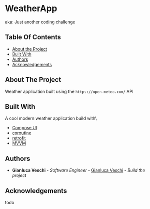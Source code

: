 # WeatherApp
aka: Just another coding challenge

## Table Of Contents

* [About the Project](#about-the-project)
* [Built With](#built-with)
* [Authors](#authors)
* [Acknowledgements](#acknowledgements)

## About The Project

Weather application built using the `https://open-meteo.com/` API

## Built With

A cool modern weather application build with\
* [Compose UI](ComposeUI)
* [coroutine](coroutine)
* [retrofit](retrofit)
* [MVVM](MVVM)

## Authors

* **Gianluca Veschi** - *Software Engineer* - [Gianluca Veschi](https://github.com/GianlucaVeschi/) - *Build the project*

## Acknowledgements

todo
 

